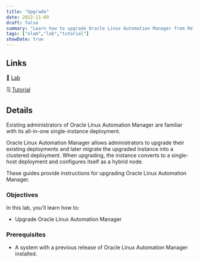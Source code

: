```yaml
---
title: "Upgrade"
date: 2022-11-09
draft: false
summary: "Learn how to upgrade Oracle Linux Automation Manager from Release 1 to Release 2."
tags: ["olam","lab","tutorial"]
showDate: true
---
```


## Links

:crescent_moon: [Lab](https://luna.oracle.com/lab/6c7124cc-474f-4dd4-89fa-9beb536c71f5)

:spiral_notepad: [Tutorial](https://docs.oracle.com/en/learn/olam-upgrade)

## Details

Existing administrators of Oracle Linux Automation Manager are familiar with its all-in-one single-instance deployment.

Oracle Linux Automation Manager allows administrators to upgrade their existing deployments and later migrate the upgraded instance into a clustered deployment. When upgrading, the instance converts to a single-host deployment and configures itself as a hybrid node.

These guides provide instructions for upgrading Oracle Linux Automation Manager.

### Objectives

In this lab, you'll learn how to:

  - Upgrade Oracle Linux Automation Manager

### Prerequisites

  - A system with a previous release of Oracle Linux Automation Manager installed.

